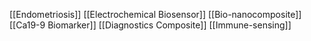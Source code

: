 [[Endometriosis]]
[[Electrochemical Biosensor]]
[[Bio-nanocomposite]]
[[Ca19-9 Biomarker]]
[[Diagnostics Composite]]
[[Immune-sensing]]
